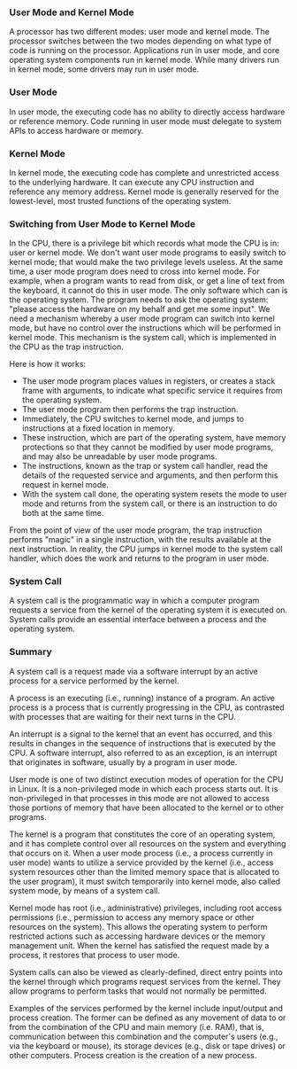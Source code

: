 ### User Mode and Kernel Mode
A processor has two different modes: user mode and kernel mode. The processor switches between the two modes depending on what type of code is running on the processor. Applications run in user mode, and core operating system components run in kernel mode. While many drivers run in kernel mode, some drivers may run in user mode.

### User Mode
In user mode, the executing code has no ability to directly access hardware or reference memory. Code running in user mode must delegate to system APIs to access hardware or memory.

### Kernel Mode
In kernel mode, the executing code has complete and unrestricted access to the underlying hardware. It can execute any CPU instruction and reference any memory address. Kernel mode is generally reserved for the lowest-level, most trusted functions of the operating system.

### Switching from User Mode to Kernel Mode
In the CPU, there is a privilege bit which records what mode the CPU is in: user or kernel mode. We don't want user mode programs to easily switch to kernel mode; that would make the two privilege levels useless. At the same time, a user mode program does need to cross into kernel mode. For example, when a program wants to read from disk, or get a line of text from the keyboard, it cannot do this in user mode. The only software which can is the operating system. The program needs to ask the operating system: "please access the hardware on my behalf and get me some input". We need a mechanism whereby a user mode program can switch into kernel mode, but have no control over the instructions which will be performed in kernel mode. This mechanism is the system call, which is implemented in the CPU as the trap instruction.  
  
Here is how it works:
+ The user mode program places values in registers, or creates a stack frame with arguments, to indicate what specific service it requires from the operating system.
+ The user mode program then performs the trap instruction.
+ Immediately, the CPU switches to kernel mode, and jumps to instructions at a fixed location in memory.
+ These instruction, which are part of the operating system, have memory protections so that they cannot be modified by user mode programs, and may also be unreadable by user mode programs.
+ The instructions, known as the trap or system call handler, read the details of the requested service and arguments, and then perform this request in kernel mode.
+ With the system call done, the operating system resets the mode to user mode and returns from the system call, or there is an instruction to do both at the same time.
  
From the point of view of the user mode program, the trap instruction performs "magic" in a single instruction, with the results available at the next instruction. In reality, the CPU jumps in kernel mode to the system call handler, which does the work and returns to the program in user mode.

### System Call
A system call is the programmatic way in which a computer program requests a service from the kernel of the operating system it is executed on. System calls provide an essential interface between a process and the operating system.

### Summary
A system call is a request made via a software interrupt by an active process for a service performed by the kernel.  

A process is an executing (i.e., running) instance of a program. An active process is a process that is currently progressing in the CPU, as contrasted with processes that are waiting for their next turns in the CPU.  

An interrupt is a signal to the kernel that an event has occurred, and this results in changes in the sequence of instructions that is executed by the CPU. A software interrupt, also referred to as an exception, is an interrupt that originates in software, usually by a program in user mode.  

User mode is one of two distinct execution modes of operation for the CPU in Linux. It is a non-privileged mode in which each process starts out. It is non-privileged in that processes in this mode are not allowed to access those portions of memory that have been allocated to the kernel or to other programs.  

The kernel is a program that constitutes the core of an operating system, and it has complete control over all resources on the system and everything that occurs on it. When a user mode process (i.e., a process currently in user mode) wants to utilize a service provided by the kernel (i.e., access system resources other than the limited memory space that is allocated to the user program), it must switch temporarily into kernel mode, also called system mode, by means of a system call.  

Kernel mode has root (i.e., administrative) privileges, including root access permissions (i.e., permission to access any memory space or other resources on the system). This allows the operating system to perform restricted actions such as accessing hardware devices or the memory management unit. When the kernel has satisfied the request made by a process, it restores that process to user mode. 

System calls can also be viewed as clearly-defined, direct entry points into the kernel through which programs request services from the kernel. They allow programs to perform tasks that would not normally be permitted.  

Examples of the services performed by the kernel include input/output and process creation. The former can be defined as any movement of data to or from the combination of the CPU and main memory (i.e. RAM), that is, communication between this combination and the computer's users (e.g., via the keyboard or mouse), its storage devices (e.g., disk or tape drives) or other computers. Process creation is the creation of a new process.
